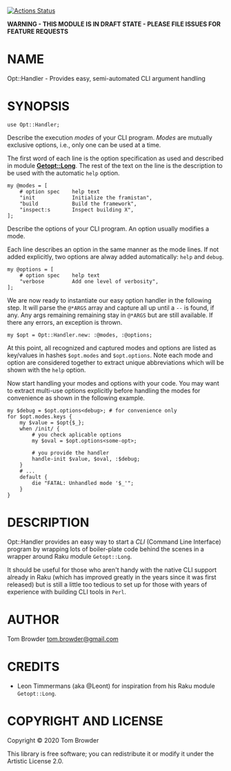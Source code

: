 [![Actions Status](https://github.com/tbrowder/Opt-Handler/workflows/test/badge.svg)](https://github.com/tbrowder/Opt-Handler/actions)

**WARNING - THIS MODULE IS IN DRAFT STATE - PLEASE FILE ISSUES FOR FEATURE REQUESTS**

NAME
====

Opt::Handler - Provides easy, semi-automated CLI argument handling

SYNOPSIS
========

    use Opt::Handler;

Describe the execution *modes* of your CLI program. *Modes* are mutually exclusive options, i.e., only one can be used at a time.

The first word of each line is the option specification as used and described in module [**Getopt::Long**](https://github.com/leont/getopt-long6). The rest of the text on the line is the description to be used with the automatic `help` option.

    my @modes = [
        # option spec    help text
        "init            Initialize the framistan",
        "build           Build the framework",
        "inspect:s       Inspect building X",
    ];

Describe the options of your CLI program. An option usually modifies a mode.

Each line describes an option in the same manner as the mode lines. If not added explicitly, two options are alway added automatically: `help` and `debug`.

    my @options = [
        # option spec    help text
        "verbose         Add one level of verbosity",
    ];

We are now ready to instantiate our easy option handler in the following step. It will parse the `@*ARGS` array and capture all up until a `--` is found, if any. Any args remaining remaining stay in `@*ARGS` but are still available. If there any errors, an exception is thrown.

    my $opt = Opt::Handler.new: :@modes, :@options;

At this point, all recognized and captured modes and options are listed as key/values in hashes `$opt.modes` and `$opt.options`. Note each mode and option are considered together to extract unique abbreviations which will be shown with the `help` option.

Now start handling your modes and options with your code. You may want to extract multi-use options explicitly before handling the modes for convenience as shown in the following example.

    my $debug = $opt.options<debug>; # for convenience only
    for $opt.modes.keys {
        my $value = $opt{$_};
        when /init/ {
            # you check aplicable options
            my $oval = $opt.options<some-opt>;

            # you provide the handler
            handle-init $value, $oval, :$debug;
        }
        # ...
        default {
            die "FATAL: Unhandled mode '$_'";
        }
    }

DESCRIPTION
===========

Opt::Handler provides an easy way to start a *CLI* (Command Line Interface) program by wrapping lots of boiler-plate code behind the scenes in a wrapper around Raku module `Getopt::Long`.

It should be useful for those who aren't handy with the native CLI support already in Raku (which has improved greatly in the years since it was first released) but is still a little too tedious to set up for those with years of experience with building CLI tools in `Perl`.

AUTHOR
======

Tom Browder <tom.browder@gmail.com>

CREDITS
=======

  * Leon Timmermans (aka @Leont) for inspiration from his Raku module `Getopt::Long`.

COPYRIGHT AND LICENSE
=====================

Copyright &#x00A9; 2020 Tom Browder

This library is free software; you can redistribute it or modify it under the Artistic License 2.0.

